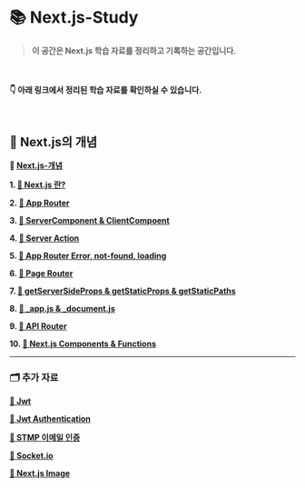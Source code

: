 # 📚 Next.js-Study

> #### 이 공간은 Next.js 학습 자료를 정리하고 기록하는 공간입니다.

<br>

**👇 아래 링크에서 정리된 학습 자료를 확인하실 수 있습니다.**

<br>

## 📝 Next.js의 개념

**🔗 [Next.js-개념](https://spotted-operation-dcc.notion.site/Next-js-a810db4c6fef435581e9e7b7b1d6e72a?pvs=74)**

**1. [📓 Next.js 란?](https://spotted-operation-dcc.notion.site/1-React-630dfc6031fb45b1a57e5aed05f778ed?pvs=4)**

**2. [📓 App Router](https://spotted-operation-dcc.notion.site/2-App-Router-acd41bd4b3924e8cbaff5385fa3a1cfe)**

**3. [📓 ServerComponent & ClientCompoent](https://spotted-operation-dcc.notion.site/3-ServerComponent-ClientComponent-da0fc3104407468cb497baa14eeefaa2)**

**4. [📓 Server Action](https://spotted-operation-dcc.notion.site/4-Server-Action-719a91939c404b63a57c4654d57c24fe)**

**5. [📓 App Router Error, not-found, loading](https://spotted-operation-dcc.notion.site/5-App-Router-Error-not-found-loading-7b6144126f0c4bc9a7292245c0556a2e)**

**6. [📓 Page Router](https://spotted-operation-dcc.notion.site/6-Page-Router-a5b9c5041906431fae3c76d4f6452df4)**

**7. [📓 getServerSideProps & getStaticProps & getStaticPaths](https://spotted-operation-dcc.notion.site/7-getServerSideProps-getStaticProps-getStaticPaths-fd4da2bf969b4bc2a68e6ef0f8fbf178)**

**8. [📓 _app.js & _document.js](https://spotted-operation-dcc.notion.site/8-_app-js-_document-js-0c1ee2d2e1084013bd69720abb7068f6)**

**9. [📓 API Router](https://spotted-operation-dcc.notion.site/9-API-Router-f9490f1bccb54eb0a452ceabbff1b2ff)**

**10. [📓 Next.js Components & Functions](https://spotted-operation-dcc.notion.site/10-NextJs-Components-Functions-3d72c5b27ed04763be5a6499941b4a1b)**

---

### 🗂 추가 자료

**[📓 Jwt](https://spotted-operation-dcc.notion.site/JWT-b1538d1a6e2547509db749c143a1383e)**

**[📓 Jwt Authentication](https://spotted-operation-dcc.notion.site/JWT-Authentication-a9be5790ecd6483cab4f5d9fb18c4a5a)**

**[📓 STMP 이메일 인증](https://spotted-operation-dcc.notion.site/STMP-9397a6baa4144658ad045abc23db8109)**

**[📓 Socket.io](https://spotted-operation-dcc.notion.site/Sokect-io-8d671bbcf1484d3eb78c781c30e3935f)**

**[📓 Next.js Image](https://spotted-operation-dcc.notion.site/Next-js-Image-4ce238f206b845ae9315df5e87885db7?pvs=74)**

